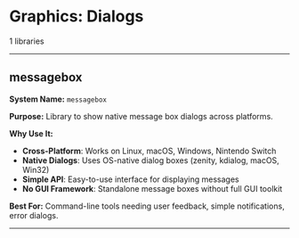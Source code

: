 # Graphics: Dialogs

1 libraries

---

## messagebox

**System Name:** `messagebox`

**Purpose:** Library to show native message box dialogs across platforms.

**Why Use It:**
- **Cross-Platform**: Works on Linux, macOS, Windows, Nintendo Switch
- **Native Dialogs**: Uses OS-native dialog boxes (zenity, kdialog, macOS, Win32)
- **Simple API**: Easy-to-use interface for displaying messages
- **No GUI Framework**: Standalone message boxes without full GUI toolkit

**Best For:** Command-line tools needing user feedback, simple notifications, error dialogs.

---


